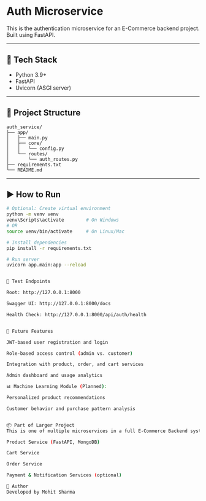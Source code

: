 # Auth Microservice

This is the authentication microservice for an E-Commerce backend project. Built using FastAPI.

---

## 🔧 Tech Stack
- Python 3.9+
- FastAPI
- Uvicorn (ASGI server)

---

## 📁 Project Structure


```
auth_service/
├── app/
│   ├── main.py
│   ├── core/
│   │   └── config.py
│   └── routes/
│       └── auth_routes.py
├── requirements.txt
└── README.md
```


---

## ▶️ How to Run

```bash
# Optional: Create virtual environment
python -m venv venv
venv\Scripts\activate        # On Windows
# OR
source venv/bin/activate     # On Linux/Mac

# Install dependencies
pip install -r requirements.txt

# Run server
uvicorn app.main:app --reload


📌 Test Endpoints

Root: http://127.0.0.1:8000

Swagger UI: http://127.0.0.1:8000/docs

Health Check: http://127.0.0.1:8000/api/auth/health


🔮 Future Features

JWT-based user registration and login

Role-based access control (admin vs. customer)

Integration with product, order, and cart services

Admin dashboard and usage analytics

📊 Machine Learning Module (Planned):

Personalized product recommendations

Customer behavior and purchase pattern analysis


📦 Part of Larger Project
This is one of multiple microservices in a full E-Commerce Backend system. Other services include:

Product Service (FastAPI, MongoDB)

Cart Service

Order Service

Payment & Notification Services (optional)

🧠 Author
Developed by Mohit Sharma

